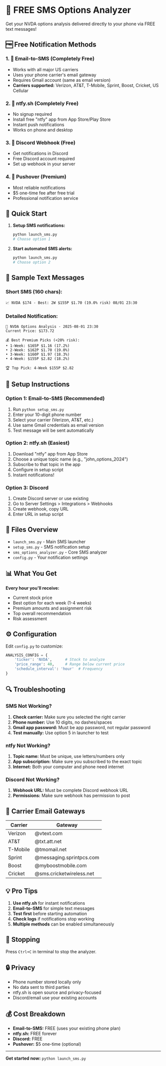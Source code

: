 # 📱 FREE SMS Options Analyzer

Get your NVDA options analysis delivered directly to your phone via FREE text messages!

## 🆓 Free Notification Methods

### 1. 📧 Email-to-SMS (Completely Free)
- Works with all major US carriers
- Uses your phone carrier's email gateway
- Requires Gmail account (same as email version)
- **Carriers supported:** Verizon, AT&T, T-Mobile, Sprint, Boost, Cricket, US Cellular

### 2. 🔔 ntfy.sh (Completely Free)
- No signup required
- Install free "ntfy" app from App Store/Play Store
- Instant push notifications
- Works on phone and desktop

### 3. 💬 Discord Webhook (Free)
- Get notifications in Discord
- Free Discord account required
- Set up webhook in your server

### 4. 📲 Pushover (Premium)
- Most reliable notifications
- $5 one-time fee after free trial
- Professional notification service

## 🚀 Quick Start

1. **Setup SMS notifications:**
   ```bash
   python launch_sms.py
   # Choose option 1
   ```

2. **Start automated SMS alerts:**
   ```bash
   python launch_sms.py  
   # Choose option 2
   ```

## 📱 Sample Text Messages

### Short SMS (160 chars):
```
📈 NVDA $174 - Best: 2W $155P $1.70 (19.0% risk) 08/01 23:30
```

### Detailed Notification:
```
🎯 NVDA Options Analysis - 2025-08-01 23:30
Current Price: $173.72

💰 Best Premium Picks (<20% risk):
• 1-Week: $165P $1.16 (17.2%)
• 2-Week: $162P $1.70 (19.0%)  
• 3-Week: $160P $1.97 (18.3%)
• 4-Week: $155P $2.82 (18.2%)

🏆 Top Pick: 4-Week $155P $2.82
```

## 🔧 Setup Instructions

### Option 1: Email-to-SMS (Recommended)
1. Run `python setup_sms.py`
2. Enter your 10-digit phone number
3. Select your carrier (Verizon, AT&T, etc.)
4. Use same Gmail credentials as email version
5. Test message will be sent automatically

### Option 2: ntfy.sh (Easiest)
1. Download "ntfy" app from App Store
2. Choose a unique topic name (e.g., "john_options_2024")
3. Subscribe to that topic in the app
4. Configure in setup script
5. Instant notifications!

### Option 3: Discord
1. Create Discord server or use existing
2. Go to Server Settings > Integrations > Webhooks
3. Create webhook, copy URL
4. Enter URL in setup script

## 📁 Files Overview

- `launch_sms.py` - Main SMS launcher
- `setup_sms.py` - SMS notification setup
- `sms_options_analyzer.py` - Core SMS analyzer
- `config.py` - Your notification settings

## 📊 What You Get

**Every hour you'll receive:**
- Current stock price
- Best option for each week (1-4 weeks)
- Premium amounts and assignment risk
- Top overall recommendation
- Risk assessment

## ⚙️ Configuration

Edit `config.py` to customize:
```python
ANALYSIS_CONFIG = {
    'ticker': 'NVDA',      # Stock to analyze
    'price_range': 40,     # Range below current price
    'schedule_interval': 'hour'  # Frequency
}
```

## 🔍 Troubleshooting

### SMS Not Working?
1. **Check carrier:** Make sure you selected the right carrier
2. **Phone number:** Use 10 digits, no dashes/spaces
3. **Gmail app password:** Must be app password, not regular password
4. **Test manually:** Use option 5 in launcher to test

### ntfy Not Working?
1. **Topic name:** Must be unique, use letters/numbers only
2. **App subscription:** Make sure you subscribed to the exact topic
3. **Internet:** Both your computer and phone need internet

### Discord Not Working?
1. **Webhook URL:** Must be complete Discord webhook URL
2. **Permissions:** Make sure webhook has permission to post

## 📱 Carrier Email Gateways

| Carrier | Gateway |
|---------|---------|
| Verizon | @vtext.com |
| AT&T | @txt.att.net |
| T-Mobile | @tmomail.net |
| Sprint | @messaging.sprintpcs.com |
| Boost | @myboostmobile.com |
| Cricket | @sms.cricketwireless.net |

## 💡 Pro Tips

1. **Use ntfy.sh** for instant notifications
2. **Email-to-SMS** for simple text messages
3. **Test first** before starting automation
4. **Check logs** if notifications stop working
5. **Multiple methods** can be enabled simultaneously

## 🛑 Stopping

Press `Ctrl+C` in terminal to stop the analyzer.

## 🔒 Privacy

- Phone number stored locally only
- No data sent to third parties
- ntfy.sh is open source and privacy-focused
- Discord/email use your existing accounts

## 💰 Cost Breakdown

- **Email-to-SMS:** FREE (uses your existing phone plan)
- **ntfy.sh:** FREE forever
- **Discord:** FREE
- **Pushover:** $5 one-time (optional)

---

**Get started now:** `python launch_sms.py`
